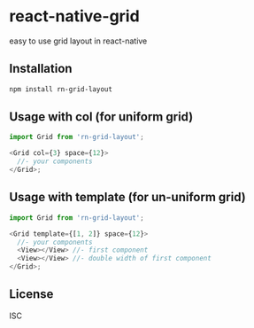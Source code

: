 # react-native-grid

easy to use grid layout in react-native

## Installation

```sh
npm install rn-grid-layout
```

## Usage with col (for uniform grid)

```js
import Grid from 'rn-grid-layout';

<Grid col={3} space={12}>
  //- your components
</Grid>;
```

## Usage with template (for un-uniform grid)

```js
import Grid from 'rn-grid-layout';

<Grid template={[1, 2]} space={12}>
  //- your components
  <View></View> //- first component
  <View></View> //- double width of first component
</Grid>;
```

## License

ISC
